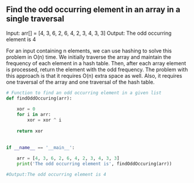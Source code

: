 ## Find the odd occurring element in an array in a single traversal
Input:  arr[] = [4, 3, 6, 2, 6, 4, 2, 3, 4, 3, 3] 
Output: The odd occurring element is 4

For an input containing n elements, we can use hashing to solve this problem in O(n) time. We initially traverse the array and maintain the frequency of each element in a hash table. Then, after each array element is processed, return the element with the odd frequency. The problem with this approach is that it requires O(n) extra space as well. Also, it requires one traversal of the array and one traversal of the hash table.

```py
# Function to find an odd occurring element in a given list
def findOddOccuring(arr):
 
    xor = 0
    for i in arr:
        xor = xor ^ i
 
    return xor
 
 
if __name__ == '__main__':
 
    arr = [4, 3, 6, 2, 6, 4, 2, 3, 4, 3, 3]
    print('The odd occurring element is', findOddOccuring(arr))

#Output:The odd occurring element is 4
```